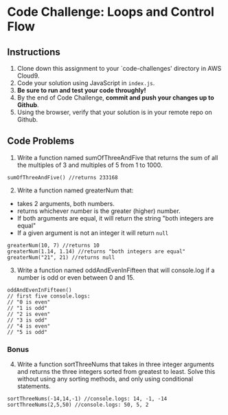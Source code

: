 # Code Challenge: Loops and Control Flow

## Instructions

1. Clone down this assignment to your `code-challenges' directory in AWS Cloud9.  
2. Code your solution using JavaScript in `index.js`. 
3. **Be sure to run and test your code throughly!**
4. By the end of Code Challenge, **commit and push your changes up to Github**.
5. Using the browser, verify that your solution is in your remote repo on Github.

## Code Problems

1. Write a function named sumOfThreeAndFive that returns the sum of all the multiples of 3 and multiples of 5 from 1 to 1000.
```
sumOfThreeAndFive() //returns 233168
```

2. Write a function named greaterNum that:
- takes 2 arguments, both numbers.
- returns whichever number is the greater (higher) number.
- If both arguments are equal, it will return the string "both integers are equal"
- If a given argument is not an integer it will return `null`
```
greaterNum(10, 7) //returns 10
greaterNum(1.14, 1.14) //returns "both integers are equal"
greaterNum("21", 21) //returns null
```

3. Write a function named oddAndEvenInFifteen that will console.log if a number is odd or even between 0 and 15. 
```
oddAndEvenInFifteen()
// first five console.logs:
// "0 is even"
// "1 is odd"
// "2 is even"
// "3 is odd"
// "4 is even"
// "5 is odd"
```


### Bonus 
4. Write a function sortThreeNums that takes in three integer arguments and returns the three integers sorted from greatest to least. Solve this without using any sorting methods, and only using conditional statements. 
```
sortThreeNums(-14,14,-1) //console.logs: 14, -1, -14
sortThreeNums(2,5,50) //console.logs: 50, 5, 2
```

